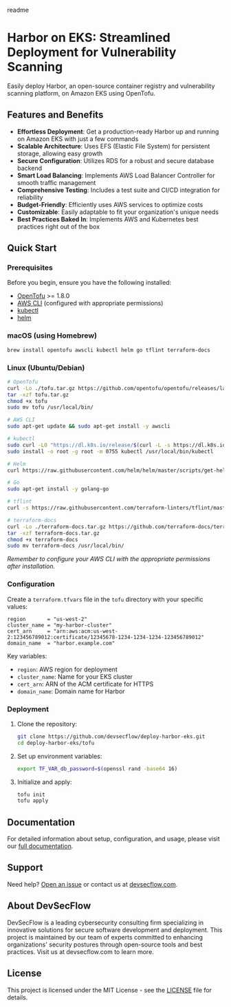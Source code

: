 readme
# Harbor on EKS: Streamlined Deployment for Vulnerability Scanning

Easily deploy Harbor, an open-source container registry and vulnerability scanning platform, on Amazon EKS using OpenTofu.

## Features and Benefits

- **Effortless Deployment**: Get a production-ready Harbor up and running on Amazon EKS with just a few commands
- **Scalable Architecture**: Uses EFS (Elastic File System) for persistent storage, allowing easy growth
- **Secure Configuration**: Utilizes RDS for a robust and secure database backend
- **Smart Load Balancing**: Implements AWS Load Balancer Controller for smooth traffic management
- **Comprehensive Testing**: Includes a test suite and CI/CD integration for reliability
- **Budget-Friendly**: Efficiently uses AWS services to optimize costs
- **Customizable**: Easily adaptable to fit your organization's unique needs
- **Best Practices Baked In**: Implements AWS and Kubernetes best practices right out of the box

## Quick Start

### Prerequisites

Before you begin, ensure you have the following installed:

- [OpenTofu](https://opentofu.org/docs/intro/install/) >= 1.8.0
- [AWS CLI](https://aws.amazon.com/cli/) (configured with appropriate permissions)
- [kubectl](https://kubernetes.io/docs/tasks/tools/)
- [helm](https://helm.sh/docs/intro/install/)

### macOS (using Homebrew)

```bash
brew install opentofu awscli kubectl helm go tflint terraform-docs
```

### Linux (Ubuntu/Debian)

```bash
# OpenTofu
curl -Lo ./tofu.tar.gz https://github.com/opentofu/opentofu/releases/latest/download/tofu_*_linux_amd64.tar.gz
tar -xzf tofu.tar.gz
chmod +x tofu
sudo mv tofu /usr/local/bin/

# AWS CLI
sudo apt-get update && sudo apt-get install -y awscli

# kubectl
sudo curl -LO "https://dl.k8s.io/release/$(curl -L -s https://dl.k8s.io/release/stable.txt)/bin/linux/amd64/kubectl"
sudo install -o root -g root -m 0755 kubectl /usr/local/bin/kubectl

# Helm
curl https://raw.githubusercontent.com/helm/helm/master/scripts/get-helm-3 | bash

# Go
sudo apt-get install -y golang-go

# tflint
curl -s https://raw.githubusercontent.com/terraform-linters/tflint/master/install_linux.sh | bash

# terraform-docs
curl -Lo ./terraform-docs.tar.gz https://github.com/terraform-docs/terraform-docs/releases/download/v0.16.0/terraform-docs-v0.16.0-$(uname)-amd64.tar.gz
tar -xzf terraform-docs.tar.gz
chmod +x terraform-docs
sudo mv terraform-docs /usr/local/bin/
```

*Remember to configure your AWS CLI with the appropriate permissions after installation.*

### Configuration

Create a `terraform.tfvars` file in the `tofu` directory with your specific values:

```hcl
region       = "us-west-2"
cluster_name = "my-harbor-cluster"
cert_arn     = "arn:aws:acm:us-west-2:123456789012:certificate/12345678-1234-1234-1234-123456789012"
domain_name  = "harbor.example.com"
```

Key variables:

- `region`: AWS region for deployment
- `cluster_name`: Name for your EKS cluster
- `cert_arn`: ARN of the ACM certificate for HTTPS
- `domain_name`: Domain name for Harbor

### Deployment

1. Clone the repository:

   ```bash
   git clone https://github.com/devsecflow/deploy-harbor-eks.git
   cd deploy-harbor-eks/tofu
   ```

2. Set up environment variables:

   ```bash
   export TF_VAR_db_password=$(openssl rand -base64 16)
   ```

3. Initialize and apply:

   ```bash
   tofu init
   tofu apply
   ```

## Documentation

For detailed information about setup, configuration, and usage, please visit our [full documentation](https://devsecflow.github.io/deploy-harbor-eks/).

## Support

Need help? [Open an issue](https://github.com/devsecflow/deploy-harbor-eks/issues) or contact us at [devsecflow.com](https://devsecflow.com).

## About DevSecFlow

DevSecFlow is a leading cybersecurity consulting firm specializing in innovative solutions for secure software development and deployment. This project is maintained by our team of experts committed to enhancing organizations' security postures through open-source tools and best practices. Visit us at devsecflow.com to learn more.

## License

This project is licensed under the MIT License - see the [LICENSE](LICENSE) file for details.

